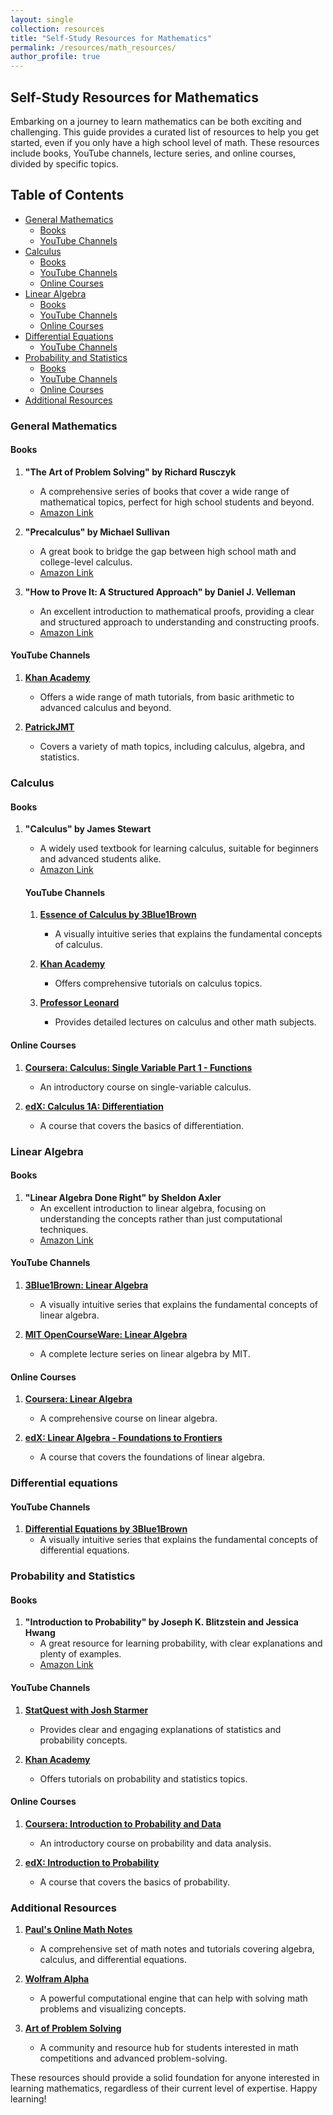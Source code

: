 ```yaml
---
layout: single
collection: resources
title: "Self-Study Resources for Mathematics"
permalink: /resources/math_resources/
author_profile: true
---
```


## Self-Study Resources for Mathematics

Embarking on a journey to learn mathematics can be both exciting and challenging. This guide provides a curated list of resources to help you get started, even if you only have a high school level of math. These resources include books, YouTube channels, lecture series, and online courses, divided by specific topics.

## Table of Contents

- [General Mathematics](#general-mathematics)
   - [Books](#books)
   - [YouTube Channels](#youtube-channels)
- [Calculus](#calculus)
   - [Books](#books-1)
   - [YouTube Channels](#youtube-channels-1)
   - [Online Courses](#online-courses)
- [Linear Algebra](#linear-algebra)
   - [Books](#books-2)
   - [YouTube Channels](#youtube-channels-2)
   - [Online Courses](#online-courses-1)
- [Differential Equations](#differential-equations)
   - [YouTube Channels](#youtube-channels-3)
- [Probability and Statistics](#probability-and-statistics)
   - [Books](#books-3)
   - [YouTube Channels](#youtube-channels-4)
   - [Online Courses](#online-courses-2)
- [Additional Resources](#additional-resources)

### General Mathematics

#### Books

1. **"The Art of Problem Solving" by Richard Rusczyk**
   - A comprehensive series of books that cover a wide range of mathematical topics, perfect for high school students and beyond.
   - [Amazon Link](https://www.amazon.com/Art-Problem-Solving-Introduction-Textbook/dp/1934124141)

2. **"Precalculus" by Michael Sullivan**
   - A great book to bridge the gap between high school math and college-level calculus.
   - [Amazon Link](https://www.amazon.com/Precalculus-Michael-Sullivan/dp/0321979070)

3. **"How to Prove It: A Structured Approach" by Daniel J. Velleman**
   - An excellent introduction to mathematical proofs, providing a clear and structured approach to understanding and constructing proofs.
   - [Amazon Link](https://www.amazon.com/How-Prove-Structured-Approach-2nd/dp/0521675995)

#### YouTube Channels

1. **[Khan Academy](https://www.youtube.com/user/khanacademy)**
   - Offers a wide range of math tutorials, from basic arithmetic to advanced calculus and beyond.

2. **[PatrickJMT](https://www.youtube.com/user/patrickJMT)**
   - Covers a variety of math topics, including calculus, algebra, and statistics.

### Calculus

#### Books

1. **"Calculus" by James Stewart**
   - A widely used textbook for learning calculus, suitable for beginners and advanced students alike.
   - [Amazon Link](https://www.amazon.com/Calculus-James-Stewart/dp/1285740629)
   #### YouTube Channels

   1. **[Essence of Calculus by 3Blue1Brown](https://youtube.com/playlist?list=PLZHQObOWTQDMsr9K-rj53DwVRMYO3t5Yr&si=r34r07KFBjzA4c0M)**
      - A visually intuitive series that explains the fundamental concepts of calculus.

   2. **[Khan Academy](https://www.youtube.com/user/khanacademy)**
      - Offers comprehensive tutorials on calculus topics.

   3. **[Professor Leonard](https://www.youtube.com/user/professorleonard57)**
      - Provides detailed lectures on calculus and other math subjects.

#### Online Courses

1. **[Coursera: Calculus: Single Variable Part 1 - Functions](https://www.coursera.org/learn/calculus1)**
   - An introductory course on single-variable calculus.

2. **[edX: Calculus 1A: Differentiation](https://www.edx.org/course/calculus-1a-differentiation)**
   - A course that covers the basics of differentiation.

### Linear Algebra

#### Books

1. **"Linear Algebra Done Right" by Sheldon Axler**
   - An excellent introduction to linear algebra, focusing on understanding the concepts rather than just computational techniques.
   - [Amazon Link](https://www.amazon.com/Linear-Algebra-Right-Undergraduate-Mathematics/dp/3319110799)

#### YouTube Channels

1. **[3Blue1Brown: Linear Algebra](https://youtube.com/playlist?list=PLZHQObOWTQDPD3MizzM2xVFitgF8hE_ab&si=TN5lqOrSi360XupN)**
   - A visually intuitive series that explains the fundamental concepts of linear algebra.

2. **[MIT OpenCourseWare: Linear Algebra](https://www.youtube.com/playlist?list=PL221E2BBF13BECF6C)**
   - A complete lecture series on linear algebra by MIT.

#### Online Courses

1. **[Coursera: Linear Algebra](https://www.coursera.org/learn/linear-algebra)**
   - A comprehensive course on linear algebra.

2. **[edX: Linear Algebra - Foundations to Frontiers](https://www.edx.org/course/linear-algebra-foundations-to-frontiers)**
   - A course that covers the foundations of linear algebra.

### Differential equations

#### YouTube Channels

1. **[Differential Equations by 3Blue1Brown](https://youtube.com/playlist?list=PLZHQObOWTQDNPOjrT6KVlfJuKtYTftqH6&si=4Xwv_sRQK2Y8gmH0)**
   - A visually intuitive series that explains the fundamental concepts of differential equations.

### Probability and Statistics

#### Books

1. **"Introduction to Probability" by Joseph K. Blitzstein and Jessica Hwang**
   - A great resource for learning probability, with clear explanations and plenty of examples.
   - [Amazon Link](https://www.amazon.com/Introduction-Probability-Chapman-Statistical-Science/dp/1138369918)

#### YouTube Channels

1. **[StatQuest with Josh Starmer](https://www.youtube.com/user/joshstarmer)**
   - Provides clear and engaging explanations of statistics and probability concepts.

2. **[Khan Academy](https://www.youtube.com/user/khanacademy)**
   - Offers tutorials on probability and statistics topics.

#### Online Courses

1. **[Coursera: Introduction to Probability and Data](https://www.coursera.org/learn/probability-statistics-data-analysis)**
   - An introductory course on probability and data analysis.

2. **[edX: Introduction to Probability](https://www.edx.org/course/introduction-to-probability)**
   - A course that covers the basics of probability.

### Additional Resources

1. **[Paul's Online Math Notes](http://tutorial.math.lamar.edu/)**
   - A comprehensive set of math notes and tutorials covering algebra, calculus, and differential equations.

2. **[Wolfram Alpha](https://www.wolframalpha.com/)**
   - A powerful computational engine that can help with solving math problems and visualizing concepts.

3. **[Art of Problem Solving](https://artofproblemsolving.com/)**
   - A community and resource hub for students interested in math competitions and advanced problem-solving.

These resources should provide a solid foundation for anyone interested in learning mathematics, regardless of their current level of expertise. Happy learning!